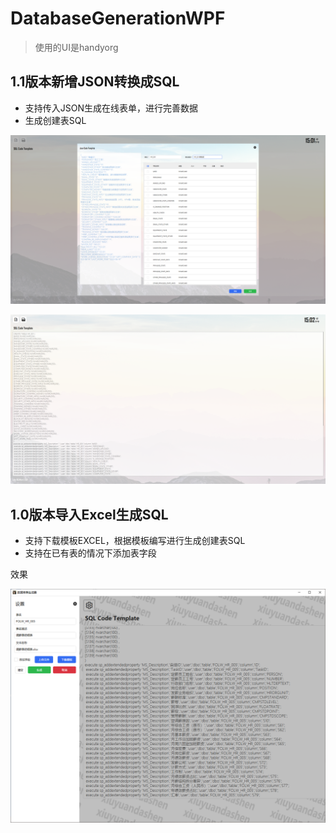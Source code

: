 # DatabaseGenerationWPF

> 使用的UI是handyorg

## 1.1版本新增JSON转换成SQL

- 支持传入JSON生成在线表单，进行完善数据
- 生成创建表SQL

![image-20230805150149499](README.assets/image-20230805150149499.png)

![image-20230805150247176](README.assets/image-20230805150247176.png)

## 1.0版本导入Excel生成SQL

- 支持下载模板EXCEL，根据模板编写进行生成创建表SQL
- 支持在已有表的情况下添加表字段

效果

![img](README.assets/企业微信截图_16907875986309.png)
